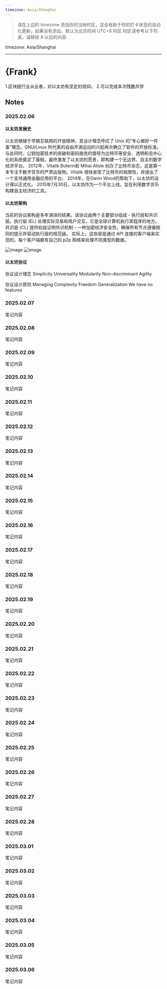 ```yaml
---
timezone: Asia/Shanghai
---
```


> 请在上边的 timezone 添加你的当地时区，这会有助于你的打卡状态的自动化更新，如果没有添加，默认为北京时间 UTC+8 时区
> 时区请参考以下列表，请移除 # 以后的内容

timezone: Asia/Shanghai


---

# {Frank}

1.区块链行业从业者，对以太坊有坚定的信仰。
2.可以完成本次残酷共学

## Notes

<!-- Content_START -->

### 2025.02.06

#### 以太坊发展史
以太坊根植于早期互联网的开放精神，其设计理念呼应了 Unix 的“专心做好一件事”理念。GNU/Linux 所代表的自由开源运动的兴起再次确立了软件的开放标准。与此同时，公钥加密技术的突破和密码朋克的倡导为比特币等安全、透明和去中心化的系统奠定了基础，最终激发了以太坊的愿景，即构建一个无边界、自主的数字经济平台。
2012年，Vitalik Buterin和 Mihai Alisie 创办了比特币杂志，这是第一本专注于数字货币的严肃出版物。Vitalik 很快发现了比特币的局限性，并提出了一个支持通用金融应用的平台。
2014年，在Gavin Wood的帮助下，以太坊的设计得以正式化。
2015年7月30日，以太坊作为一个平台上线，旨在利用数字货币构建自主经济的工具。

#### 以太坊架构
当前的协议架构是多年演进的结果。该协议由两个主要部分组成 - 执行层和共识层。执行层 (EL) 处理实际交易和用户交互，它是全球计算机执行其程序的地方。共识层 (CL) 提供权益证明共识机制 - 一种加密经济安全性，确保所有节点遵循相同的提示并驱动执行层的规范链。
实际上，这些层是通过 API 连接的客户端来实现的。每个客户端都有自己的 p2p 网络来处理不同类型的数据。

![image](https://github.com/user-attachments/assets/6d37ca1d-a6d9-4730-9c4e-c29d73f0c793)
![image](https://github.com/user-attachments/assets/ec520d9a-c675-49ec-b8ef-c02a77e68b5e)

#### 以太坊协议
协议设计理念
Simplicity
Universality
Modularity
Non-discriminant
Agility

协议设计原则
Managing Complexity
Freedom
Generalization
We have no features

### 2025.02.07

笔记内容

### 2025.02.08

笔记内容

### 2025.02.09

笔记内容

### 2025.02.10

笔记内容

### 2025.02.11

笔记内容

### 2025.02.12

笔记内容

### 2025.02.13

笔记内容

### 2025.02.14

笔记内容

### 2025.02.15

笔记内容

### 2025.02.16

笔记内容

### 2025.02.17

笔记内容

### 2025.02.18

笔记内容

### 2025.02.19

笔记内容

### 2025.02.20

笔记内容

### 2025.02.21

笔记内容

### 2025.02.22

笔记内容

### 2025.02.23

笔记内容

### 2025.02.24

笔记内容

### 2025.02.25

笔记内容

### 2025.02.26

笔记内容

### 2025.02.27

笔记内容

### 2025.02.28

笔记内容

### 2025.03.01

笔记内容

### 2025.03.02

笔记内容

### 2025.03.03

笔记内容

### 2025.03.04

笔记内容

### 2025.03.05

笔记内容

### 2025.03.06

笔记内容

<!-- Content_END -->
